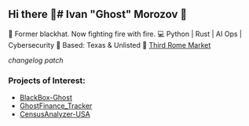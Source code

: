## Hi there 👋# Ivan "Ghost" Morozov 👻
🧠 Former blackhat. Now fighting fire with fire.
💻 Python | Rust | AI Ops | Cybersecurity
📍 Based: Texas & Unlisted
🔗 [Third Rome Market](https://thirdromemarket.com)

*changelog patch*

### Projects of Interest:
- [BlackBox-Ghost](https://github.com/recovering-blackhat/BlackBox-Ghost)
- [GhostFinance_Tracker](https://github.com/recovering-blackhat/GhostFinance_Tracker)
- [CensusAnalyzer-USA](https://github.com/recovering-blackhat/CensusAnalyzer-USA)

<!--
**leaderisaGhost/leaderisaGhost** is a ✨ _special_ ✨ repository because its `README.md` (this file) appears on your GitHub profile.

Here are some ideas to get you started:

- 🔭 I’m currently working on ...
- 🌱 I’m currently learning ...
- 👯 I’m looking to collaborate on ...
- 🤔 I’m looking for help with ...
- 💬 Ask me about ...
- 📫 How to reach me: ...
- 😄 Pronouns: ...
- ⚡ Fun fact: ...
-->
